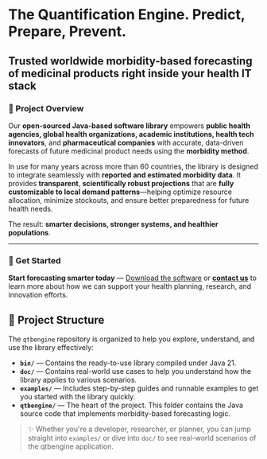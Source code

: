 # The Quantification Engine. Predict, Prepare, Prevent.
## Trusted worldwide morbidity-based forecasting of medicinal products right inside your health IT stack
### 📌 Project Overview

Our **open-sourced Java-based software library** empowers **public health agencies, global health organizations, academic institutions, health tech innovators**, and **pharmaceutical companies** with accurate, data-driven forecasts of future medicinal product needs using the **morbidity method**.

In use for many years across more than 60 countries, the library is designed to integrate seamlessly with **reported and estimated morbidity data**. It provides **transparent**, **scientifically robust projections** that are **fully customizable to local demand patterns**—helping optimize resource allocation, minimize stockouts, and ensure better preparedness for future health needs.

The result: **smarter decisions, stronger systems, and healthier populations**.

---

### 🚀 Get Started

**Start forecasting smarter today** — [Download the software](#) or **[contact us](#)** to learn more about how we can support your health planning, research, and innovation efforts.
## 📁 Project Structure

The `qtbengine` repository is organized to help you explore, understand, and use the library effectively:

- **`bin/`** — Contains the ready-to-use library compiled under Java 21.
- **`doc/`** — Contains real-world use cases to help you understand how the library applies to various scenarios.
- **`examples/`** — Includes step-by-step guides and runnable examples to get you started with the library quickly.
- **`qtbengine/`** — The heart of the project. This folder contains the Java source code that implements morbidity-based forecasting logic.

> ✨ Whether you're a developer, researcher, or planner, you can jump straight into `examples/` or dive into `doc/` to see real-world scenarios of the qtbengine application.


